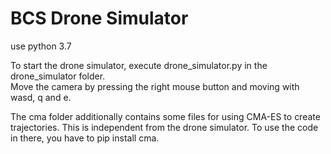 # BCS Drone Simulator

use python 3.7

To start the drone simulator, execute drone_simulator.py in the drone_simulator folder.  
Move the camera by pressing the right mouse button and moving with wasd, q and e.  
  
The cma folder additionally contains some files for using CMA-ES to create trajectories. This is independent from the drone simulator. To use the code in there, you have to pip install cma.